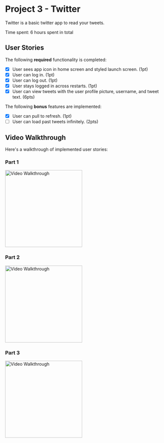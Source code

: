 # Project 3 - Twitter

Twitter is a basic twitter app to read your tweets.

Time spent: 6 hours spent in total

## User Stories

The following **required** functionality is completed:

- [x] User sees app icon in home screen and styled launch screen. (1pt)
- [x] User can log in. (1pt)
- [x] User can log out. (1pt)
- [x] User stays logged in across restarts. (1pt)
- [x] User can view tweets with the user profile picture, username, and tweet text. (6pts)

The following **bonus** features are implemented:

- [x] User can pull to refresh. (1pt)
- [ ] User can load past tweets infinitely. (2pts)

## Video Walkthrough

Here's a walkthrough of implemented user stories:

### Part 1
<img src='https://i.imgur.com/0OhM2Fb.gif' title='Video Walkthrough' width='250' alt='Video Walkthrough' />

### Part 2
<img src='https://i.imgur.com/E6GSPIN.gif' title='Video Walkthrough' width='250' alt='Video Walkthrough' />

### Part 3
<img src='https://i.imgur.com/GlljOZV.gif' title='Video Walkthrough' width='250' alt='Video Walkthrough' />
